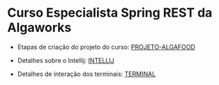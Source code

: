 # Curso Especialista Spring REST da Algaworks

- Etapas de criação do projeto do curso: [PROJETO-ALGAFOOD](PROJETO-ALGAFOOD.md)

- Detalhes sobre o Intellij: [INTELLIJ](INTELLIJ.md)

- Detalhes de interação dos terminais: [TERMINAL](TERMINAL.md)




















































































































